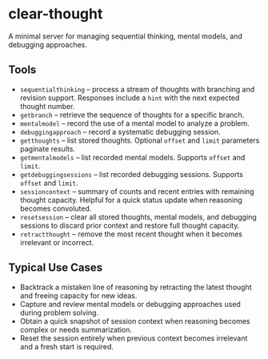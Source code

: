 # clear-thought

A minimal server for managing sequential thinking, mental models, and debugging approaches.

## Tools

- `sequentialthinking` – process a stream of thoughts with branching and revision support. Responses include a `hint` with the next expected thought number.
- `getbranch` – retrieve the sequence of thoughts for a specific branch.
- `mentalmodel` – record the use of a mental model to analyze a problem.
- `debuggingapproach` – record a systematic debugging session.
- `getthoughts` – list stored thoughts. Optional `offset` and `limit` parameters paginate results.
- `getmentalmodels` – list recorded mental models. Supports `offset` and `limit`.
- `getdebuggingsessions` – list recorded debugging sessions. Supports `offset` and `limit`.
- `sessioncontext` – summary of counts and recent entries with remaining thought capacity. Helpful for a quick status update when reasoning becomes convoluted.
- `resetsession` – clear all stored thoughts, mental models, and debugging sessions to discard prior context and restore full thought capacity.
- `retractthought` – remove the most recent thought when it becomes irrelevant or incorrect.

## Typical Use Cases

- Backtrack a mistaken line of reasoning by retracting the latest thought and freeing capacity for new ideas.
- Capture and review mental models or debugging approaches used during problem solving.
- Obtain a quick snapshot of session context when reasoning becomes complex or needs summarization.
- Reset the session entirely when previous context becomes irrelevant and a fresh start is required.
